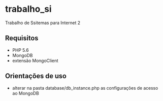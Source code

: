 # trabalho_si
Trabalho de Ssitemas para Internet 2

## Requisitos

- PHP 5.6
- MongoDB
- extensão MongoClient 

## Orientações de uso

- alterar na pasta database/db_instance.php as configurações de acesso ao MongoDB
